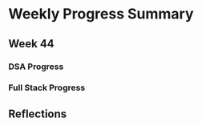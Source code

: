 # Weekly Progress Summary  

## Week 44

### **DSA Progress**  

### **Full Stack Progress**

## **Reflections**
